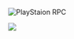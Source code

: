 ![PlayStaion RPC](https://media.discordapp.net/attachments/614157499398094858/614164223840485420/flamingtext_com_1566498537_945740565.png)
<div>
  <a href=""><img src="https://img.shields.io/github/package-json/v/EvilBrain/PlayStationRPC?style=flat-square"></a>
